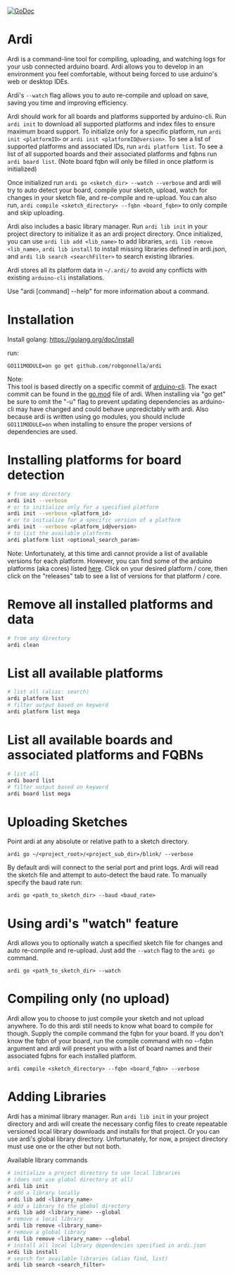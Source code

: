 [![GoDoc](https://godoc.org/github.com/robgonnella/ardi?status.svg)](https://godoc.org/github.com/robgonnella/ardi)

# Ardi

Ardi is a command-line tool for compiling, uploading, and watching logs for
your usb connected arduino board. Ardi allows you to develop in an environment
you feel comfortable, without being forced to use arduino's web or desktop IDEs.

Ardi's `--watch` flag allows you to auto re-compile and upload on save, saving
you time and improving efficiency.

Ardi should work for all boards and platforms supported by arduino-cli.
Run `ardi init` to download all supported platforms and index files to ensure
maximum board support. To initialize only for a specific platform, run
`ardi init <platformID>` or `ardi init <platformID@version>`. To see a list of
supported platforms and associated IDs, run `ardi platform list`. To see a list
of all supported boards and their associated platforms and fqbns run
`ardi board list`.
(Note board fqbn will only be filled in once platform is initialized)

Once initialized run `ardi go <sketch_dir> --watch --verbose` and ardi will try
to auto detect your board, compile your sketch, upload, watch for changes in
your sketch file, and re-compile and re-upload. You can also run,
`ardi compile <sketch_directory> --fqbn <board_fqbn>` to only compile and
skip uploading.

Ardi also includes a basic library manager. Run `ardi lib init` in your project
directory to initialize it as an ardi project directory. Once initialized,
you can use `ardi lib add <lib_name>` to add libraries,
`ardi lib remove <lib_name>`, `ardi lib install` to install missing libraries
defined in ardi.json, and `ardi lib search <searchFilter>` to search existing
libraries.

Ardi stores all its platform data in `~/.ardi/` to avoid any conflicts with
existing `arduino-cli` installations.

Use "ardi [command] --help" for more information about a command.

# Installation

  Install golang: https://golang.org/doc/install

  run:

    GO111MODULE=on go get github.com/robgonnella/ardi

  Note:<br/>
  This tool is based directly on a specific commit of [arduino-cli]. The exact
  commit can be found in the [go.mod](./go.mod) file of ardi. When installing
  via "go get" be sure to omit the "-u" flag to prevent updating dependencies
  as arduino-cli may have changed and could behave unpredictably with ardi.
  Also because ardi is written using go modules, you should include
  `GO111MODULE=on` when installing to ensure the proper versions of dependencies
  are used.

# Installing platforms for board detection

```bash
# from any directory
ardi init --verbose
# or to initialize only for a specified platform
ardi init --verbose <platform_id>
# or to initialize for a specific version of a platform
ardi init --verbose <platform_id@version>
# to list the available platforms
ardi platform list <optional_search_param>
```

Note: Unfortunately, at this time ardi cannot provide a list of available
versions for each platform. However, you can find some of the arduino
platforms (aka cores) listed
[here](https://github.com/arduino?utf8=%E2%9C%93&q=core&type=&language=). Click
on your desired platform / core, then click on the "releases" tab to see
a list of versions for that platform / core.

# Remove all installed platforms and data

```bash
# from any directory
ardi clean
```

# List all available platforms

```bash
# list all (alias: search)
ardi platform list
# filter output based on keyword
ardi platform list mega
```

# List all available boards and associated platforms and FQBNs

```bash
# list all
ardi board list
# filter output based on keyword
ardi board list mega
```

# Uploading Sketches

Point ardi at any absolute or relative path to a sketch directory.

    ardi go ~/<project_root>/<project_sub_dir>/blink/ --verbose

By default ardi will connect to the serial port and print logs. Ardi will read
the sketch file and attempt to auto-detect the baud rate. To manually specify
the baud rate run:

    ardi go <path_to_sketch_dir> --baud <baud_rate>

# Using ardi's "watch" feature

Ardi allows you to optionally watch a specified sketch file for changes and
auto re-compile and re-upload. Just add the `--watch` flag to the `ardi go`
command.

    ardi go <path_to_sketch_dir> --watch

# Compiling only (no upload)

Ardi allow you to choose to just compile your sketch and not upload anywhere.
To do this ardi still needs to know what board to compile for though. Supply
the compile command the fqbn for your board. If you don't know the fqbn of your
board, run the compile command with no --fqbn argument and ardi will present
you with a list of board names and their associated fqbns for each installed
platform.

    ardi compile <sketch_directory> --fqbn <board_fqbn> --verbose

# Adding Libraries

Ardi has a minimal library manager. Run `ardi lib init` in your project
directory and ardi will create the necessary config files to create repeatable
versioned local library downloads and installs for that project. Or you can use
ardi's global library directory. Unfortunately, for now, a project directory
must use one or the other but not both.

Available library commands

```bash
# initialize a project directory to use local libraries
# (does not use global directory at all)
ardi lib init
# add a library locally
ardi lib add <library_name>
# add a library to the global directory
ardi lib add <library_name> --global
# remove a local library
ardi lib remove <library_name>
# remove a global library
ardi lib remove <library_name> --global
# install all local library dependencies specified in ardi.json
ardi lib install
# search for available libraries (alias find, list)
ardi lib search <search_filter>
```

[arduino-cli]: https://github.com/arduino/arduino-cli
